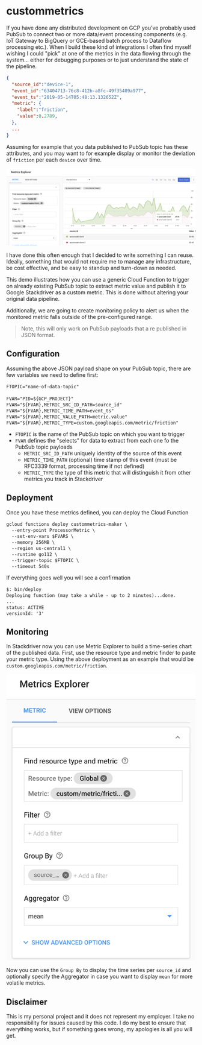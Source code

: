 # custommetrics

If you have done any distributed development on GCP you've probably used PubSub to connect two or more data/event processing components (e.g. IoT Gateway to BigQuery or GCE-based batch process to Dataflow processing etc.). When I build these kind of integrations I often find myself wishing I could "pick" at one of the metrics in the data flowing through the system... either for debugging purposes or to just understand the state of the pipeline.

```json
{
  "source_id":"device-1",
  "event_id":"63404713-76c8-412b-a8fc-49f35409a977",
  "event_ts":"2019-05-14T05:48:13.132652Z",
  "metric": {
    "label":"friction",
    "value":0.2789,
  },
  ...
}
```

Assuming for example that you data published to PubSub topic has these attributes, and you may want to for example display or monitor the deviation of `friction` per each `device` over time.

![Chart](./img/sd.png "Stackdriver Chart")


I have done this often enough that I decided to write something I can reuse. Ideally, something that would not require me to manage any infrastructure, be cost effective, and be easy to standup and turn-down as needed.

This demo illustrates how you can use a generic Cloud Function to trigger on already existing PubSub topic to extract metric value and publish it to Google Stackdriver as a custom metric. This is done without altering your original data pipeline.

Additionally, we are going to create monitoring policy to alert us when the monitored metric falls outside of the pre-configured range.

> Note, this will only work on PubSub payloads that a re published in JSON format.

## Configuration

Assuming the above JSON payload shape on your PubSub topic, there are few variables we need to define first:

```shell
FTOPIC="name-of-data-topic"

FVAR="PID=${GCP_PROJECT}"
FVAR="${FVAR},METRIC_SRC_ID_PATH=source_id"
FVAR="${FVAR},METRIC_TIME_PATH=event_ts"
FVAR="${FVAR},METRIC_VALUE_PATH=metric.value"
FVAR="${FVAR},METRIC_TYPE=custom.googleapis.com/metric/friction"
```

* `FTOPIC` is the name of the PubSub topic on which you want to trigger
* `FVAR` defines the "selects" for data to extract from each one fo the PubSub topic payloads
  * `METRIC_SRC_ID_PATH` uniquely identity of the source of this event
  * `METRIC_TIME_PATH` (optional) time stamp of this event (must be RFC3339 format, processing time if not defined)
  * `METRIC_TYPE` the type of this metric that will distinguish it from other metrics you track in Stackdriver

## Deployment

Once you have these metrics defined, you can deploy the Cloud Function

```shell
gcloud functions deploy custommetrics-maker \
  --entry-point ProcessorMetric \
  --set-env-vars $FVARS \
  --memory 256MB \
  --region us-central1 \
  --runtime go112 \
  --trigger-topic $FTOPIC \
  --timeout 540s
```

If everything goes well you will see a confirmation

```shell
$: bin/deploy
Deploying function (may take a while - up to 2 minutes)...done.
...
status: ACTIVE
versionId: '3'
```

## Monitoring

In Stackdriver now you can use Metric Explorer to build a time-series chart of the published data. First, use the  resource type and metric finder to paste your metric type. Using the above deployment as an example that would be `custom.googleapis.com/metric/friction`.

![Metric](./img/metric.png "Stackdriver Metric")

Now you can use the `Group By` to display the time series per `source_id` and optionally specify the Aggregator in case you want to display `mean` for more volatile metrics.

## Disclaimer

This is my personal project and it does not represent my employer. I take no responsibility for issues caused by this code. I do my best to ensure that everything works, but if something goes wrong, my apologies is all you will get.